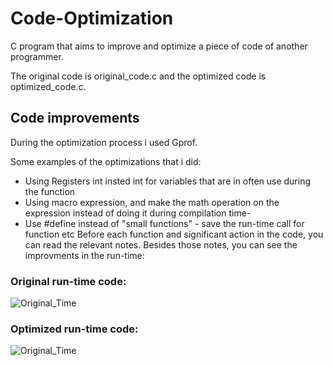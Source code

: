 # Code-Optimization
C program that aims to improve and optimize a piece of code of another programmer.

The original code is original_code.c and the optimized code is optimized_code.c.

## Code improvements
During the optimization process i used Gprof.

Some examples of the optimizations that i did:

- Using Registers int insted int for variables that are in often use during the function
- Using macro expression, and make the math operation on the expression instead of doing it during compilation time- 
- Use #define instead of "small functions" - save the run-time call for function
etc
Before each function and significant action in the code, you can read the relevant notes.
Besides those notes, you can see the improvments in the run-time:

### Original run-time code:

![Original_Time](https://user-images.githubusercontent.com/72104254/108401808-6e035280-7225-11eb-9c3e-edbf2883de07.png)


### Optimized run-time code:

 ![Original_Time](https://user-images.githubusercontent.com/72104254/108401955-98eda680-7225-11eb-80e3-0eceb0576650.png)
